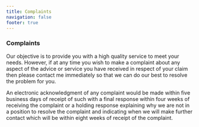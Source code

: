 ```yaml
---
title: Complaints
navigation: false
footer: true
---
```

### Complaints

Our objective is to provide you with a high quality service to meet your needs.
However, if at any time you wish to make a complaint about any aspect of the advice
or service you have received in respect of your claim then please contact me
immediately so that we can do our best to resolve the problem for you.

An electronic acknowledgment of any complaint would be made within five business
days of receipt of such with a final response within four weeks of receiving the
complaint or a holding response explaining why we are not in a position to resolve
the complaint and indicating when we will make further contact which will be within
eight weeks of receipt of the complaint.
